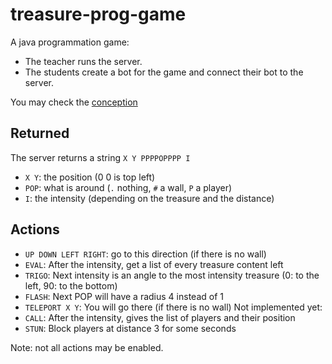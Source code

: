 # treasure-prog-game
A java programmation game:

- The teacher runs the server.
- The students create a bot for the game and connect their bot to the server.

You may check the [conception](src/fr/isae/mae/ss/sockets/treasures/server/Conception.md) 

## Returned
The server returns a string `X Y PPPPOPPPP I`

*   `X Y`: the position (0 0 is top left)
*   `POP`: what is around (`.` nothing, `#` a wall, `P` a player)
*   `I`: the intensity (depending on the treasure and the distance)


## Actions
* `UP DOWN LEFT RIGHT`: go to this direction (if there is no wall)
* `EVAL`: After the intensity, get a list of every treasure content left
* `TRIGO`: Next intensity is an angle to the most intensity treasure (0: to the left, 90: to the bottom)
* `FLASH`: Next POP will have a radius 4 instead of 1
* `TELEPORT X Y`: You will go there (if there is no wall)
Not implemented yet:
* `CALL`: After the intensity, gives the list of players and their position
* `STUN`: Block players at distance 3 for some seconds

Note: not all actions may be enabled.

